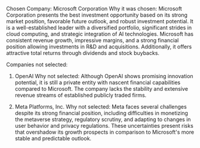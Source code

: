Chosen Company: Microsoft Corporation
Why it was chosen: Microsoft Corporation presents the best investment opportunity based on its strong market position, favorable future outlook, and robust investment potential. It is a well-established leader with a diversified portfolio, significant strides in cloud computing, and strategic integration of AI technologies. Microsoft has consistent revenue growth, impressive margins, and a strong financial position allowing investments in R&D and acquisitions. Additionally, it offers attractive total returns through dividends and stock buybacks.

Companies not selected:

1. OpenAI
Why not selected: Although OpenAI shows promising innovation potential, it is still a private entity with nascent financial capabilities compared to Microsoft. The company lacks the stability and extensive revenue streams of established publicly traded firms.

2. Meta Platforms, Inc.
Why not selected: Meta faces several challenges despite its strong financial position, including difficulties in monetizing the metaverse strategy, regulatory scrutiny, and adapting to changes in user behavior and privacy regulations. These uncertainties present risks that overshadow its growth prospects in comparison to Microsoft's more stable and predictable outlook.